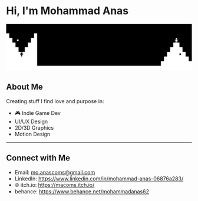 #  Hi, I'm Mohammad Anas  

![Banner](./banner.png)

##  About Me  
Creating stuff I find love and purpose in:  
- 🎮 Indie Game Dev  
- UI/UX Design
- 2D/3D Graphics  
- Motion Design 

---

##  Connect with Me  
-  Email: mo.anascoms@gmail.com  
- LinkedIn: https://www.linkedin.com/in/mohammad-anas-06876a283/  
- 🌐 itch.io: https://macoms.itch.io/  
- behance: https://www.behance.net/mohammadanas62
  
